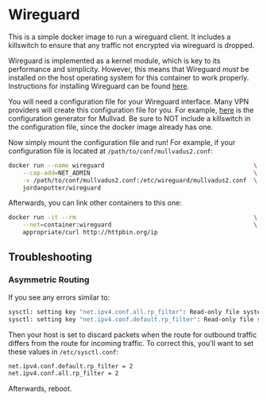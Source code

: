 # Wireguard
This is a simple docker image to run a wireguard client. It includes a killswitch to ensure that any traffic not encrypted via wireguard is dropped.

Wireguard is implemented as a kernel module, which is key to its performance and simplicity. However, this means that Wireguard _must_ be installed on the host operating system for this container to work properly. Instructions for installing Wireguard can be found [here](http://wireguard.com/install).

You will need a configuration file for your Wireguard interface. Many VPN providers will create this configuration file for you. For example, [here](http://mullvad.net/en/download/wireguard-config) is the configuration generator for Mullvad. Be sure to NOT include a killswitch in the configuration file, since the docker image already has one.

Now simply mount the configuration file and run! For example, if your configuration file is located at `/path/to/conf/mullvadus2.conf`:

```bash
docker run --name wireguard                                          \
    --cap-add=NET_ADMIN                                              \
    -v /path/to/conf/mullvadus2.conf:/etc/wireguard/mullvadus2.conf  \
    jordanpotter/wireguard
```

Afterwards, you can link other containers to this one:

```bash
docker run -it --rm                                                  \
    --net=container:wireguard                                        \
    appropriate/curl http://httpbin.org/ip
```

## Troubleshooting

### Asymmetric Routing

If you see any errors similar to:

```bash
sysctl: setting key "net.ipv4.conf.all.rp_filter": Read-only file system
sysctl: setting key "net.ipv4.conf.default.rp_filter": Read-only file system
```

Then your host is set to discard packets when the route for outbound traffic differs from the route for incoming traffic. To correct this, you'll want to set these values in `/etc/sysctl.conf`:

```bash
net.ipv4.conf.default.rp_filter = 2
net.ipv4.conf.all.rp_filter = 2
```

Afterwards, reboot.
